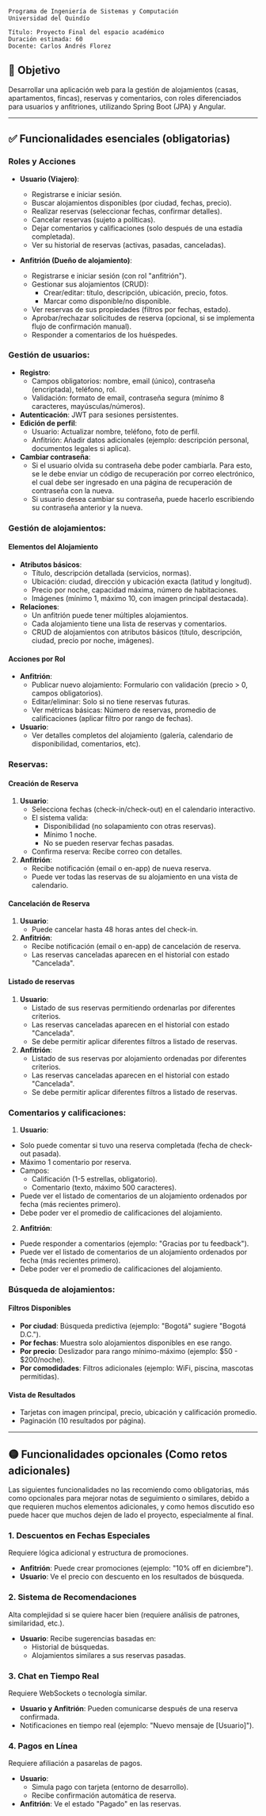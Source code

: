 ```
Programa de Ingeniería de Sistemas y Computación
Universidad del Quindío

Título: Proyecto Final del espacio académico
Duración estimada: 60
Docente: Carlos Andrés Florez
```

## 🎯 **Objetivo**

Desarrollar una aplicación web para la gestión de alojamientos (casas, apartamentos, fincas), reservas y comentarios, con roles diferenciados para usuarios y anfitriones, utilizando Spring Boot (JPA) y Angular.  

---

## ✅ **Funcionalidades esenciales (obligatorias)**

### **Roles y Acciones**  
- **Usuario (Viajero)**:  
  - Registrarse e iniciar sesión.  
  - Buscar alojamientos disponibles (por ciudad, fechas, precio).  
  - Realizar reservas (seleccionar fechas, confirmar detalles).  
  - Cancelar reservas (sujeto a políticas).  
  - Dejar comentarios y calificaciones (solo después de una estadía completada).  
  - Ver su historial de reservas (activas, pasadas, canceladas).  

- **Anfitrión (Dueño de alojamiento)**:  
  - Registrarse e iniciar sesión (con rol "anfitrión").  
  - Gestionar sus alojamientos (CRUD):  
    - Crear/editar: título, descripción, ubicación, precio, fotos.  
    - Marcar como disponible/no disponible.  
  - Ver reservas de sus propiedades (filtros por fechas, estado).  
  - Aprobar/rechazar solicitudes de reserva (opcional, si se implementa flujo de confirmación manual).  
  - Responder a comentarios de los huéspedes.  


### **Gestión de usuarios**:

- **Registro**:  
  - Campos obligatorios: nombre, email (único), contraseña (encriptada), teléfono, rol.  
  - Validación: formato de email, contraseña segura (mínimo 8 caracteres, mayúsculas/números).  
- **Autenticación**: JWT para sesiones persistentes.  
- **Edición de perfil**:  
  - Usuario: Actualizar nombre, teléfono, foto de perfil.  
  - Anfitrión: Añadir datos adicionales (ejemplo: descripción personal, documentos legales si aplica).
- **Cambiar contraseña**:
  - Si el usuario olvida su contraseña debe poder cambiarla. Para esto, se le debe enviar un código de recuperación por correo electrónico, el cual debe ser ingresado en una página de recuperación de contraseña con la nueva.
  - Si usuario desea cambiar su contraseña, puede hacerlo escribiendo su contraseña anterior y la nueva.   


### **Gestión de alojamientos**:

#### **Elementos del Alojamiento**  
- **Atributos básicos**:  
  - Título, descripción detallada (servicios, normas).  
  - Ubicación: ciudad, dirección y ubicación exacta (latitud y longitud).  
  - Precio por noche, capacidad máxima, número de habitaciones.  
  - Imágenes (mínimo 1, máximo 10, con imagen principal destacada).  
- **Relaciones**:  
  - Un anfitrión puede tener múltiples alojamientos.  
  - Cada alojamiento tiene una lista de reservas y comentarios.  
  - CRUD de alojamientos con atributos básicos (título, descripción, ciudad, precio por noche, imágenes).

#### **Acciones por Rol**  
- **Anfitrión**:  
  - Publicar nuevo alojamiento: Formulario con validación (precio > 0, campos obligatorios).  
  - Editar/eliminar: Solo si no tiene reservas futuras.  
  - Ver métricas básicas: Número de reservas, promedio de calificaciones (aplicar filtro por rango de fechas).  
- **Usuario**:  
  - Ver detalles completos del alojamiento (galería, calendario de disponibilidad, comentarios, etc).  

### **Reservas**:

#### **Creación de Reserva**  
1. **Usuario**:  
   - Selecciona fechas (check-in/check-out) en el calendario interactivo.  
   - El sistema valida:  
     - Disponibilidad (no solapamiento con otras reservas).  
     - Mínimo 1 noche.  
     - No se pueden reservar fechas pasadas.
   - Confirma reserva: Recibe correo con detalles.  
2. **Anfitrión**:  
   - Recibe notificación (email o en-app) de nueva reserva.  
   - Puede ver todas las reservas de su alojamiento en una vista de calendario.  

#### **Cancelación de Reserva**    
1. **Usuario**:  
   - Puede cancelar hasta 48 horas antes del check-in.  
2. **Anfitrión**:  
   - Recibe notificación (email o en-app) de cancelación de reserva.   
   - Las reservas canceladas aparecen en el historial con estado "Cancelada".  

#### **Listado de reservas**

1. **Usuario**: 
   - Listado de sus reservas permitiendo ordenarlas por diferentes criterios.
   - Las reservas canceladas aparecen en el historial con estado "Cancelada".  
   - Se debe permitir aplicar diferentes filtros a listado de reservas.
2. **Anfitrión**:  
   - Listado de sus reservas por alojamiento ordenadas por diferentes criterios.
   - Las reservas canceladas aparecen en el historial con estado "Cancelada".  
   - Se debe permitir aplicar diferentes filtros a listado de reservas.
  
### **Comentarios y calificaciones**:

1. **Usuario**:  
  - Solo puede comentar si tuvo una reserva completada (fecha de check-out pasada).  
  - Máximo 1 comentario por reserva.  
  - Campos:  
    - Calificación (1-5 estrellas, obligatorio).  
    - Comentario (texto, máximo 500 caracteres).  
  - Puede ver el listado de comentarios de un alojamiento ordenados por fecha (más recientes primero).   
  - Debe poder ver el promedio de calificaciones del alojamiento.
2. **Anfitrión**:  
  - Puede responder a comentarios (ejemplo: "Gracias por tu feedback").  
  - Puede ver el listado de comentarios de un alojamiento ordenados por fecha (más recientes primero).   
  - Debe poder ver el promedio de calificaciones del alojamiento.

### **Búsqueda de alojamientos**:

#### **Filtros Disponibles**  
- **Por ciudad**: Búsqueda predictiva (ejemplo: "Bogotá" sugiere "Bogotá D.C.").  
- **Por fechas**: Muestra solo alojamientos disponibles en ese rango.  
- **Por precio**: Deslizador para rango mínimo-máximo (ejemplo: $50 - $200/noche).  
- **Por comodidades**: Filtros adicionales (ejemplo: WiFi, piscina, mascotas permitidas).  

#### **Vista de Resultados**  
- Tarjetas con imagen principal, precio, ubicación y calificación promedio.  
- Paginación (10 resultados por página).  

---

## 🟡 **Funcionalidades opcionales (Como retos adicionales)**

Las siguientes funcionalidades no las recomiendo como obligatorias, más como opcionales para mejorar notas de seguimiento o similares, debido a que requieren muchos elementos adicionales, y como hemos discutido eso puede hacer que muchos dejen de lado el proyecto, especialmente al final.

### **1. Descuentos en Fechas Especiales**
Requiere lógica adicional y estructura de promociones.

- **Anfitrión**: Puede crear promociones (ejemplo: "10% off en diciembre").  
- **Usuario**: Ve el precio con descuento en los resultados de búsqueda.  

### **2. Sistema de Recomendaciones**  
Alta complejidad si se quiere hacer bien (requiere análisis de patrones, similaridad, etc.).

- **Usuario**: Recibe sugerencias basadas en:  
  - Historial de búsquedas.  
  - Alojamientos similares a sus reservas pasadas.  

### **3. Chat en Tiempo Real**  
Requiere WebSockets o tecnología similar.

- **Usuario y Anfitrión**: Pueden comunicarse después de una reserva confirmada.  
- Notificaciones en tiempo real (ejemplo: "Nuevo mensaje de [Usuario]").  

### **4. Pagos en Línea**  
Requiere afiliación a pasarelas de pagos.
- **Usuario**:  
  - Simula pago con tarjeta (entorno de desarrollo).  
  - Recibe confirmación automática de reserva.  
- **Anfitrión**: Ve el estado "Pagado" en las reservas.  
